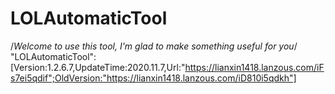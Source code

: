 # LOLAutomaticTool
/*Welcome to use this tool, I'm glad to make something useful for you*/
"LOLAutomaticTool":[Version:1.2.6.7,UpdateTime:2020.11.7,Url:"https://lianxin1418.lanzous.com/iFs7ei5qdif";OldVersion:"https://lianxin1418.lanzous.com/iD810i5qdkh"]
